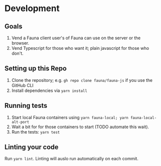 # Development

## Goals

1. Vend a Fauna client user's of Fauna can use on the server or the browser.
2. Vend Typescript for those who want it; plain javascript for those who don't.

## Setting up this Repo

1. Clone the repository; e.g. `gh repo clone fauna/fauna-js` if you use the GitHub CLI
2. Install dependencies via `yarn install`

## Running tests

1. Start local Fauna containers using `yarn fauna-local; yarn fauna-local-alt-port`
2. Wait a bit for for those containers to start (TODO automate this wait).
3. Run the tests: `yarn test`

## Linting your code

Run `yarn lint`. Linting will auslo run automatically on each commit.
